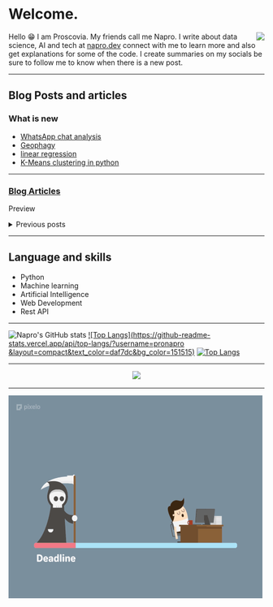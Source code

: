 # Welcome.
<img align ="right" src='https://github.com/pronapro/pronapro/blob/main/napro.png'>


Hello 😁 I am Proscovia. My friends call me Napro. I write about data science, AI and tech at [napro.dev](https://napro.dev/) connect with me to learn more and also get explanations for some of the code. I create summaries on my socials be sure to follow me to know when there is a new post.

<hr />

## Blog Posts and articles

### What is new

* [WhatsApp chat analysis](https://napro.dev/whatsapp-chat-analysis-and-exploration-using-python/)
* [Geophagy](https://napro.dev/geophagy-why-do-people-eat-soil/)
* [linear regression](https://napro.dev/linear-regression-in-python-with-a-real-world-example/)
* [K-Means clustering in python](https://napro.dev/k-means-clustering-in-python-with-examples/)

<hr />

### [Blog Articles](https://napro.dev/blog/)
Preview
    <details>
      <summary>Previous posts</summary>
    <ul>
      <li> [Tonal languages](https://napro.dev/what-are-tonal-languages-and-can-computers-understand-them-well/)</li>
      <li> [Data Analysis and Exploration](https://napro.dev/data-analysis-and-exploration-in-python-with-matplotlib-numpy-and-pandas/)</li>
      <li>[introduction to python](https://napro.dev/beginners-guide-to-python-programming/)</li>
      <li>[introduction to Machine Learning](https://napro.dev/introduction-to-machine-learning/)</li>
    </ul>
    </details>

<hr />

## Language and skills
* Python
* Machine learning
* Artificial Intelligence
* Web Development
* Rest API


<hr />

![Napro's GitHub stats](https://github-readme-stats.vercel.app/api?username=pronapro&show_icons=true&theme=radical)
[![Top Langs](https://github-readme-stats.vercel.app/api/top-langs/?username=pronapro &layout=compact&text_color=daf7dc&bg_color=151515)](https://github.com/pronapro/github-readme-stats)
[![Top Langs](https://github-readme-stats.vercel.app/api/top-langs/?username=pronapro&layout=compact&text_color=daf7dc&bg_color=151515)](https://github.com/pronapro/github-readme-stats)



<hr />
<div align="center">
   <img src="https://github-profile-trophy.vercel.app/?username=pronapro&theme=darkhub&no-frame=true&margin-w=30" />
 <hr />
</div>

<img align ="center" src="https://github.com/pronapro/pronapro/blob/main/deadline.gif" alt="Alter deadline" width="500" height="400" >


